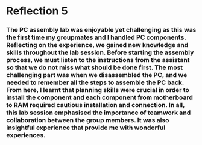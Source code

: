 # Reflection 5
### The PC assembly lab was enjoyable yet challenging as this was the first time my groupmates and I handled PC components. Reflecting on the experience, we gained new knowledge and skills throughout the lab session. Before starting the assembly process, we must listen to the instructions from the assistant so that we do not miss what should be done first. The most challenging part was when we disassembled the PC, and we needed to remember all the steps to assemble the PC back. From here, I learnt that planning skills were crucial in order to install the component and each component from motherboard to RAM required cautious installation and connection. In all, this lab session emphasised the importance of teamwork and collaboration between the group members. It was also insightful experience that provide me with wonderful experiences. 
